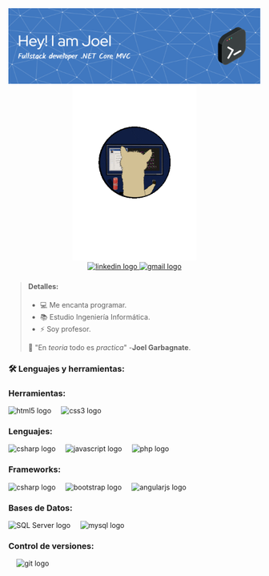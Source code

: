
<div align="center" style="width: 100%;">
  <img src="./github-header-image.png" alt="Header" />
</div>
<div align="center">
   <img src="./giphy.gif" height="350" alt="gmail logo"/>
</div>
<div align="center">
  <a href="https://www.linkedin.com/in/joel-garbagnate-platini/" target="_blank">
    <img src="https://img.shields.io/static/v1?message=LinkedIn&logo=linkedin&label=&color=0077B5&logoColor=white&labelColor=&style=for-the-badge" height="30" alt="linkedin logo"  />
  </a>
  <a href="mailto:joeplatiniuni16@gmail.com" target="_blank">
    <img src="https://img.shields.io/static/v1?message=Gmail&logo=gmail&label=&color=D14836&logoColor=white&labelColor=&style=for-the-badge" height="30" alt="gmail logo"  />
  </a>
</div>

###

> #### <strong>Detalles:</strong>
>
> - 💻 Me encanta programar.
> - 📚 Estudio Ingeniería Informática.
> - ⚡ Soy profesor.
>
> 🫨 "En *teoria* todo es *practica*" -**Joel Garbagnate**.

<h3 align="left">🛠 Lenguajes y herramientas:</h3>

###

<div align="left">
  <h3 align="left"><strong>Herramientas:</strong></h3>
  <img src="https://cdn.jsdelivr.net/gh/devicons/devicon/icons/html5/html5-original.svg" height="40" alt="html5 logo"  />
  <img width="12" />
  <img src="https://cdn.jsdelivr.net/gh/devicons/devicon/icons/css3/css3-original.svg" height="40" alt="css3 logo"  />
  <h3 align="left"><strong>Lenguajes:</strong></h3>
  <img src="https://cdn.jsdelivr.net/gh/devicons/devicon/icons/csharp/csharp-original.svg" height="40" alt="csharp logo"  />
  <img width="12" />
  <img src="https://cdn.jsdelivr.net/gh/devicons/devicon/icons/javascript/javascript-original.svg" height="40" alt="javascript logo"  />
  <img width="12" />
  <img src="https://cdn.jsdelivr.net/gh/devicons/devicon/icons/php/php-original.svg" height="40" alt="php logo"  />
  <img width="12" />
  <h3 align="left"><strong>Frameworks:</strong></h3>
  <img src="https://avatars.githubusercontent.com/u/9141961?s=200&v=4" height="40" alt="csharp logo"  />
  <img width="12" />
  <img src="https://cdn.jsdelivr.net/gh/devicons/devicon/icons/bootstrap/bootstrap-original.svg" height="40" alt="bootstrap logo"  />
  <img width="12" />
  <img src="https://cdn.jsdelivr.net/gh/devicons/devicon/icons/angularjs/angularjs-original.svg" height="40" alt="angularjs logo"  />
  <h3 align="left"><strong>Bases de Datos:</strong></h3>
  <img src="https://cdn.jsdelivr.net/npm/simple-icons@5.11/icons/microsoftsqlserver.svg" height="40" alt="SQL Server logo" />
  <img width="12" />
  <img src="https://cdn.jsdelivr.net/gh/devicons/devicon/icons/mysql/mysql-original.svg" height="40" alt="mysql logo"  />
  <h3 align="left"><strong>Control de versiones:</strong></h3>
  <img width="12" />
  <img src="https://cdn.jsdelivr.net/gh/devicons/devicon/icons/git/git-original.svg" height="40" alt="git logo"  />
</div>

###

